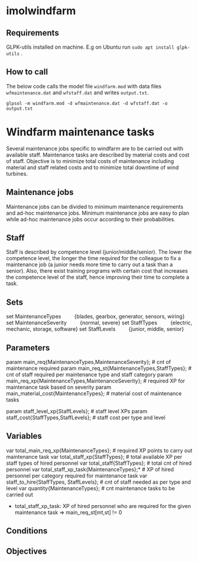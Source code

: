 # imolwindfarm

## Requirements
GLPK-utils installed on machine. E.g on Ubuntu run `sudo apt install glpk-utils` .

## How to call
The below code calls the model file `windfarm.mod` with data files `wfmaintenance.dat` and `wfstaff.dat` and writes `output.txt`.

`glpsol -m windfarm.mod -d wfmaintenance.dat -d wfstaff.dat -o output.txt`

# Windfarm maintenance tasks
Several maintenance jobs specific to windfarm are to be carried out with available staff.
Maintenance tasks are described by material costs and cost of staff.
Objective is to minimize total costs of maintenance including material and staff related costs
and to minimize total downtime of wind turbines.

## Maintenance jobs
Maintenance jobs can be divided to minimum maintenance requirements and ad-hoc maintenance jobs. 
Minimum maintenance jobs are easy to plan while ad-hoc maintenance jobs occur according to their probabilities.

## Staff
Staff is described by competence level (junior/middle/senior). The lower the competence level, the longer
the time required for the colleague to fix a maintenance job (a junior needs more time to carry out a 
task than a senior). Also, there exist training programs with certain cost that increases the competence
level of the staff, hence improving their time to complete a task.

## Sets
<p>set MaintenanceTypes	&emsp;&emsp;					{blades, gearbox, generator, sensors, wiring}  
set MaintenanceSeverity &emsp;&emsp;					{normal, severe}  
set StaffTypes &emsp;&emsp;						{electric, mechanic, storage, software}  
set StaffLevels &emsp;&emsp;						{junior, middle, senior}  
</p>

## Parameters
param main_req{MaintenanceTypes,MaintenanceSeverity}; 			# cnt of maintenance required
param main_req_st{MaintenanceTypes,StaffTypes};				# cnt of staff required per maintenance type and staff category
param main_req_xp{MaintenanceTypes,MaintenanceSeverity};		# required XP for maintenance task based on severity
param main_material_cost{MaintenanceTypes}; 				# material cost of maintenance tasks
	
param staff_level_xp{StaffLevels};					# staff level XPs
param staff_cost{StaffTypes,StaffLevels}; 				# staff cost per type and level
	
## Variables
var total_main_req_xp{MaintenanceTypes};				# required XP points to carry out maintenance task
var total_staff_xp{StaffTypes};						# total available XP per staff types of hired personnel
var total_staff{StaffTypes};						# total cnt of hired personnel
var total_staff_xp_task{MaintenanceTypes};*				# XP of hired personnel per category required for maintenance task
var staff_to_hire{StaffTypes, StaffLevels};				# cnt of staff needed as per type and level
var quantity{MaintenanceTypes};						# cnt maintenance tasks to be carried out 

* total_staff_xp_task: XP of hired personnel who are required for the given maintenance task => main_req_st[mt,st] != 0

## Conditions

## Objectives
